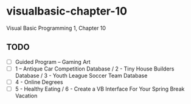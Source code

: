 # visualbasic-chapter-10
Visual Basic Programming 1, Chapter 10

## TODO
- [ ] Guided Program – Gaming Art
- [ ] 1 – Antique Car Competition Database / 2 - Tiny House Builders Database / 3 - Youth League Soccer Team Database
- [ ] 4 - Online Degrees
- [ ] 5 - Healthy Eating / 6 - Create a VB Interface For Your Spring Break Vacation